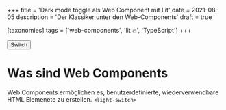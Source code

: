 +++
title = 'Dark mode toggle als Web Component mit Lit'
date = 2021-08-05
description = 'Der Klassiker unter den Web-Components'
draft = true

[taxonomies]
tags = ['web-components', 'lit 🔥', 'TypeScript']
+++

<button id="light-switch">Switch</button>

<script>
    let lights = false;
    const lightSwitch = document.querySelector('#light-switch');

    lightSwitch.addEventListener('click', () => {
        lights = !lights;
        
        lights ? 
            document.documentElement.setAttribute('color-mode', 'dark') :
            document.documentElement.setAttribute('color-mode', 'light'); 
    });
</script>

# Was sind Web Components

Web Components ermöglichen es, benutzerdefinierte, wiederverwendbare HTML Elemenete zu erstellen.
`<light-switch>`

<!-- more -->